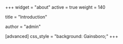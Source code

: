 +++
widget = "about"
active = true
weight = 140

title = "Introduction"

author = "admin"

[advanced]
  css_style = "background: Gainsboro;"
+++

